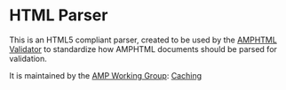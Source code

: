 <!---
Copyright 2019 The AMP HTML Authors. All Rights Reserved.

Licensed under the Apache License, Version 2.0 (the "License");
you may not use this file except in compliance with the License.
You may obtain a copy of the License at

      http://www.apache.org/licenses/LICENSE-2.0

Unless required by applicable law or agreed to in writing, software
distributed under the License is distributed on an "AS-IS" BASIS,
WITHOUT WARRANTIES OR CONDITIONS OF ANY KIND, either express or implied.
See the License for the specific language governing permissions and
limitations under the License.
-->

# HTML Parser

This is an HTML5 compliant parser, created to be used by the
[AMPHTML Validator](https://github.com/ampproject/amphtml/tree/master/validator)
to standardize how AMPHTML documents should be parsed for validation.

It is maintained by the
[AMP Working Group](https://amp.dev/community/working-groups/amp4email/):
[Caching](https://amp.dev/community/working-groups/caching/)
